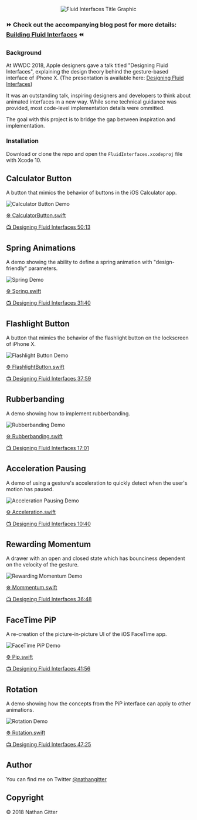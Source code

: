 <p align="center"><img src="Resources/repo-banner.png" alt="Fluid Interfaces Title Graphic"></p>

### ⏩ Check out the accompanying blog post for more details: [Building Fluid Interfaces]() ⏪

### Background

At WWDC 2018, Apple designers gave a talk titled "Designing Fluid Interfaces", explaining the design theory behind the gesture-based interface of iPhone X. (The presentation is available here: [Designing Fluid Interfaces](https://developer.apple.com/videos/play/wwdc2018/803/))

It was an outstanding talk, inspiring designers and developers to think about animated interfaces in a new way. While some technical guidance was provided, most code-level implementation details were ommitted.

The goal with this project is to bridge the gap between inspiration and implementation.

### Installation

Download or clone the repo and open the `FluidInterfaces.xcodeproj` file with Xcode 10.

## Calculator Button

A button that mimics the behavior of buttons in the iOS Calculator app.

<img src="Resources/calcdemo.gif" alt="Calculator Button Demo">

[⚙️ CalculatorButton.swift](FluidInterfaces/FluidInterfaces/CalculatorButton.swift)

[📺 Designing Fluid Interfaces 50:13](https://developer.apple.com/videos/play/wwdc2018/803/?time=3013)

## Spring Animations

A demo showing the ability to define a spring animation with "design-friendly" parameters.

<img src="Resources/springdemo.gif" alt="Spring Demo">

[⚙️ Spring.swift](FluidInterfaces/FluidInterfaces/Spring.swift)

[📺 Designing Fluid Interfaces 31:40](https://developer.apple.com/videos/play/wwdc2018/803/?time=1900)

## Flashlight Button

A button that mimics the behavior of the flashlight button on the lockscreen of iPhone X.

<img src="Resources/flashdemo.gif" alt="Flashlight Button Demo">

[⚙️ FlashlightButton.swift](FluidInterfaces/FluidInterfaces/FlashlightButton.swift)

[📺 Designing Fluid Interfaces 37:59](https://developer.apple.com/videos/play/wwdc2018/803/?time=2279)

## Rubberbanding

A demo showing how to implement rubberbanding.

<img src="Resources/rubberdemo.gif" alt="Rubberbanding Demo">

[⚙️ Rubberbanding.swift](FluidInterfaces/FluidInterfaces/Rubberbanding.swift)

[📺 Designing Fluid Interfaces 17:01](https://developer.apple.com/videos/play/wwdc2018/803/?time=1021)

## Acceleration Pausing

A demo of using a gesture's acceleration to quickly detect when the user's motion has paused.

<img src="Resources/accelerationdemo.gif" alt="Acceleration Pausing Demo">

[⚙️ Acceleration.swift](FluidInterfaces/FluidInterfaces/Acceleration.swift)

[📺 Designing Fluid Interfaces 10:40](https://developer.apple.com/videos/play/wwdc2018/803/?time=640)

## Rewarding Momentum

A drawer with an open and closed state which has bounciness dependent on the velocity of the gesture.

<img src="Resources/momentumdemo.gif" alt="Rewarding Momentum Demo">

[⚙️ Mommentum.swift](FluidInterfaces/FluidInterfaces/Momentum.swift)

[📺 Designing Fluid Interfaces 36:48](https://developer.apple.com/videos/play/wwdc2018/803/?time=2208)

## FaceTime PiP

A re-creation of the picture-in-picture UI of the iOS FaceTime app.

<img src="Resources/pipdemo.gif" alt="FaceTime PiP Demo">

[⚙️ Pip.swift](FluidInterfaces/FluidInterfaces/Pip.swift)

[📺 Designing Fluid Interfaces 41:56](https://developer.apple.com/videos/play/wwdc2018/803/?time=2516)

## Rotation

A demo showing how the concepts from the PiP interface can apply to other animations.

<img src="Resources/rotationdemo.gif" alt="Rotation Demo">

[⚙️ Rotation.swift](FluidInterfaces/FluidInterfaces/Rotation.swift)

[📺 Designing Fluid Interfaces 47:25](https://developer.apple.com/videos/play/wwdc2018/803/?time=2845)

## Author
You can find me on Twitter [@nathangitter](https://twitter.com/nathangitter)

## Copyright
© 2018 Nathan Gitter
